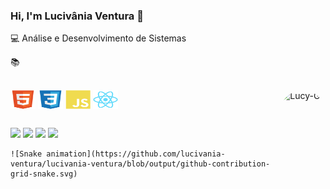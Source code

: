 ### Hi, I'm Lucivânia Ventura 🚀


💻 Análise e Desenvolvimento de Sistemas

📚



<div style="display: inline_block"><br>
  <img align="center" alt="Lucy-HTML" height="30" width="40" src="https://raw.githubusercontent.com/devicons/devicon/master/icons/html5/html5-original.svg">
  <img align="center" alt="Lucy-CSS" height="30" width="40" src="https://raw.githubusercontent.com/devicons/devicon/master/icons/css3/css3-original.svg">
  <img align="center" alt="Lucy-Js" height="30" width="40" src="https://raw.githubusercontent.com/devicons/devicon/master/icons/javascript/javascript-plain.svg">
  <img align="center" alt="Lucy-React" height="30" width="40" src="https://raw.githubusercontent.com/devicons/devicon/master/icons/react/react-original.svg"> 
   <img align="right" alt="Lucy-Gif" height="150" style="border-radius:50px;" src="https://gifs.eco.br/wp-content/uploads/2022/08/gifs-de-pessoas-no-computador-6.gif">
</div>

  ##
 
<div> 
 <a href="https://www.linkedin.com/in/lucivaniaventuradacosta/" target="_blank"><img src="https://img.shields.io/badge/-LinkedIn-%230077B5?style=for-the-badge&logo=linkedin&logoColor=white" target="_blank"></a> 
 <a href = "mailto:lucivania.ventura@gmail.com"><img src="https://img.shields.io/badge/-Gmail-%23333?style=for-the-badge&logo=gmail&logoColor=white" target="_blank"></a>
  <a href="https://discord.gg/Lucivânia#7263"><img src="https://img.shields.io/badge/Discord-7289DA?style=for-the-badge&logo=discord&logoColor=white" target="_blank"></a> 
  <a href="https://instagram.com/lucivania_vent" target="_blank"><img src="https://img.shields.io/badge/-Instagram-%23E4405F?style=for-the-badge&logo=instagram&logoColor=white" target="_blank"></a>
  
    ![Snake animation](https://github.com/lucivania-ventura/lucivania-ventura/blob/output/github-contribution-grid-snake.svg)
</div>


